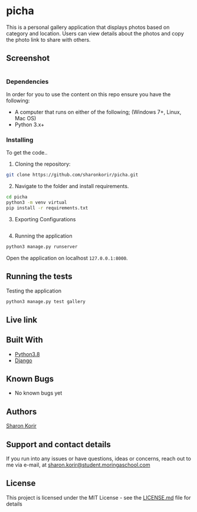 # picha

This is a personal gallery application that displays photos based on category and location. Users can view details about the photos and copy the photo link to share with others.

## Screenshot

<img src="" >

### Dependencies

In order for you to use the content on this repo ensure you have the following:

- A computer that runs on either of the following; (Windows 7+, Linux, Mac OS)
- Python 3.x+

### Installing

To get the code..

1. Cloning the repository:

```bash
git clone https://github.com/sharonkorir/picha.git
```

2. Navigate to the folder and install requirements. 

```bash
cd picha
python3 -m venv virtual
pip install -r requirements.txt
```

3. Exporting Configurations

```bash
```

4. Running the application

```bash
python3 manage.py runserver
```

Open the application on localhost `127.0.0.1:8000`.


## Running the tests

Testing the application

```bash
python3 manage.py test gallery
```

## Live link


## Built With

* [Python3.8](https://www.python.org/)
* [Django](https://www.djangoproject.com/)

## Known Bugs

- No known bugs yet

## Authors

[Sharon Korir](https://github.com/sharonkorir)

## Support and contact details

If you run into any issues or have questions, ideas or concerns, reach out to me via e-mail, at sharon.korir@student.moringaschool.com

## License

This project is licensed under the MIT License - see the [LICENSE.md](LICENSE.md) file for details


